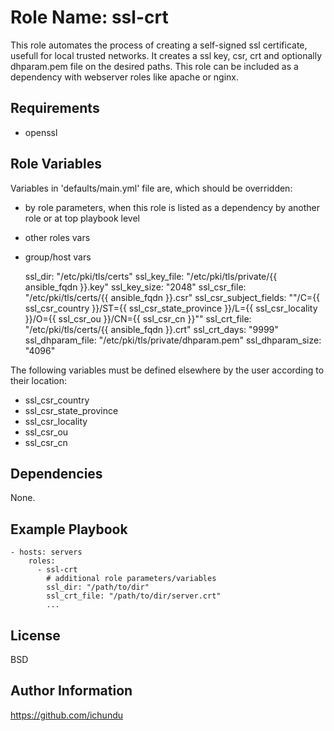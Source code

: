 Role Name: ssl-crt
=========

This role automates the process of creating a self-signed ssl certificate, usefull for local trusted networks. It creates a ssl key, csr, crt and optionally dhparam.pem file on the desired paths. This role can be included as a dependency with webserver roles like apache or nginx.

Requirements
------------

- openssl

Role Variables
--------------

Variables in 'defaults/main.yml' file are, which should be overridden:
- by role parameters, when this role is listed as a dependency by another role or at top playbook level
- other roles vars
- group/host vars

	ssl_dir: "/etc/pki/tls/certs"
	ssl_key_file: "/etc/pki/tls/private/{{ ansible_fqdn }}.key"
	ssl_key_size: "2048"
	ssl_csr_file: "/etc/pki/tls/certs/{{ ansible_fqdn }}.csr"
	ssl_csr_subject_fields: "\"/C={{ ssl_csr_country }}/ST={{ ssl_csr_state_province }}/L={{ ssl_csr_locality }}/O={{ ssl_csr_ou }}/CN={{ ssl_csr_cn }}\""
	ssl_crt_file: "/etc/pki/tls/certs/{{ ansible_fqdn }}.crt"
	ssl_crt_days: "9999"
	ssl_dhparam_file: "/etc/pki/tls/private/dhparam.pem"
	ssl_dhparam_size: "4096"

The following variables must be defined elsewhere by the user according to their location:

- ssl_csr_country
- ssl_csr_state_province
- ssl_csr_locality
- ssl_csr_ou
- ssl_csr_cn

Dependencies
------------

None.

Example Playbook
----------------

	- hosts: servers
	    roles:
	      - ssl-crt
	        # additional role parameters/variables
	        ssl_dir: "/path/to/dir"
	        ssl_crt_file: "/path/to/dir/server.crt"
	        ...

License
-------

BSD

Author Information
------------------

https://github.com/ichundu

